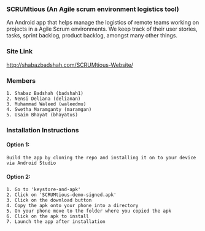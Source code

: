 ### SCRUMtious (An Agile scrum environment logistics tool)
An Android app that helps manage the logistics of remote teams working on projects in a Agile Scrum environments. We keep track of their user stories, tasks, sprint backlog, product backlog, amongst many other things.

### Site Link
http://shabazbadshah.com/SCRUMtious-Website/

### Members
	1. Shabaz Badshah (badshah1)
	2. Nensi Deliana (delianan)
	3. Muhammad Waleed (waleedmu)
	4. Swetha Maramganty (maramgan)
	5. Usaim Bhayat (bhayatus)

### Installation Instructions
#### Option 1:
	Build the app by cloning the repo and installing it on to your device via Android Studio
	
#### Option 2: 
	1. Go to 'keystore-and-apk'
	2. Click on 'SCRUMtious-demo-signed.apk'
	3. Click on the download button
	4. Copy the apk onto your phone into a directory
	5. On your phone move to the folder where you copied the apk
	6. Click on the apk to install 
	7. Launch the app after installation
